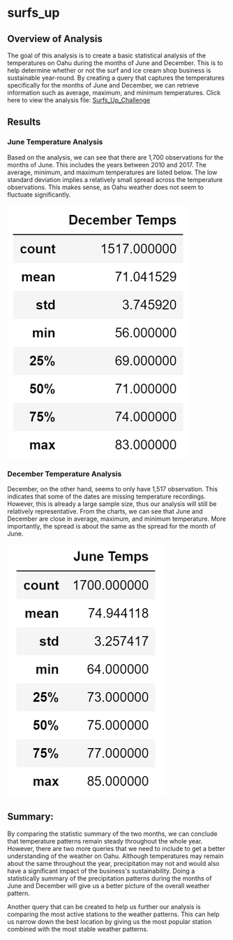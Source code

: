 # surfs_up
## Overview of Analysis
The goal of this analysis is to create a basic statistical analysis of the temperatures on Oahu during the months of June and December. This is to help determine whether or not the surf and ice cream shop business is sustainable year-round. By creating a query that captures the temperatures specifically for the months of June and December, we can retrieve information such as average, maximum, and minimum temperatures. Click here to view the analysis file: [Surfs_Up_Challenge](https://github.com/caseychen3605/surfs_up/blob/main/SurfsUp_Challenge.ipynb)

## Results
### June Temperature Analysis
Based on the analysis, we can see that there are 1,700 observations for the months of June. This includes the years between 2010 and 2017. The average, minimum, and maximum temperatures are listed below. The low standard deviation implies a relatively small spread across the temperature observations. This makes sense, as Oahu weather does not seem to fluctuate significantly.

![June Temperature Statistics](https://github.com/caseychen3605/surfs_up/blob/main/Resources/Dec%20Temp%20Summary%20Stats.PNG)

###  December Temperature Analysis
December, on the other hand, seems to only have 1,517 observation. This indicates that some of the dates are missing temperature recordings. However, this is already a large sample size, thus our analysis will still be relatively representative. From the charts, we can see that June and December are close in average, maximum, and minimum temperature. More importantly, the spread is about the same as the spread for the month of June.  

![December Temperature Statistics](https://github.com/caseychen3605/surfs_up/blob/main/Resources/Jun%20Temp%20Summary%20Stats.PNG)

## Summary:
By comparing the statistic summary of the two months, we can conclude that temperature patterns remain steady throughout the whole year. However, there are two more queries that we need to include to get a better understanding of the weather on Oahu. Although temperatures may remain about the same throughout the year, precipitation may not and would also have a significant impact of the business's sustainability. Doing a statistically summary of the precipitation patterns during the months of June and December will give us a better picture of the overall weather pattern. 

Another query that can be created to help us further our analysis is comparing the most active stations to the weather patterns. This can help us narrow down the best location by giving us the most popular station combined with the most stable weather patterns.
